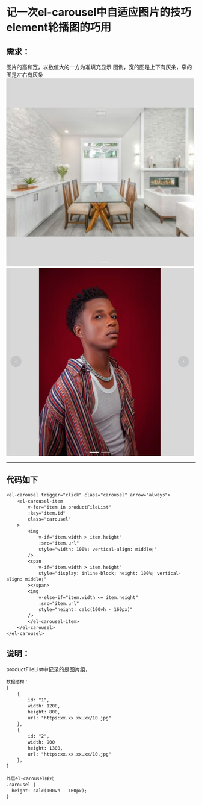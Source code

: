 # 记一次el-carousel中自适应图片的技巧 element轮播图的巧用

## 需求： 

图片的高和宽，以数值大的一方为准填充显示
图例，宽的图是上下有灰条，窄的图是左右有灰条
<img src="./data/001.png" height="500" width="500">
<img src="./data/002.png" height="500" width="500">

---

## 代码如下

```
<el-carousel trigger="click" class="carousel" arrow="always">
    <el-carousel-item
        v-for="item in productFileList"
        :key="item.id"
        class="carousel"
    >
        <img
            v-if="item.width > item.height"
            :src="item.url"
            style="width: 100%; vertical-align: middle;"
        />
        <span
            v-if="item.width > item.height"
            style="display: inline-block; height: 100%; vertical-align: middle;"
        ></span>
        <img
            v-else-if="item.width <= item.height"
            :src="item.url"
            style="height: calc(100vh - 160px)"
        />
        </el-carousel-item>
    </el-carousel>
</el-carousel>
```

## 说明：
productFileList中记录的是图片组，
```
数据结构：
[
    {
        id: "1",
        width: 1200,
        height: 800,
        url: "https:xx.xx.xx.xx/10.jpg"
    },
    {
        id: "2",
        width: 900
        height: 1300,
        url: "https:xx.xx.xx.xx/10.jpg"
    },
]

外层el-carousel样式
.carousel {
  height: calc(100vh - 160px);
}
```

